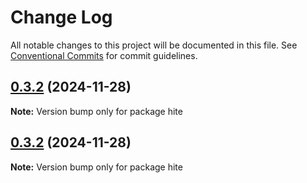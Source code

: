 # Change Log

All notable changes to this project will be documented in this file.
See [Conventional Commits](https://conventionalcommits.org) for commit guidelines.

## [0.3.2](https://github.com/hitejs/hite/compare/v0.3.1...v0.3.2) (2024-11-28)

**Note:** Version bump only for package hite

## [0.3.2](https://github.com/hitejs/hite/compare/v0.3.1...v0.3.2) (2024-11-28)

**Note:** Version bump only for package hite
